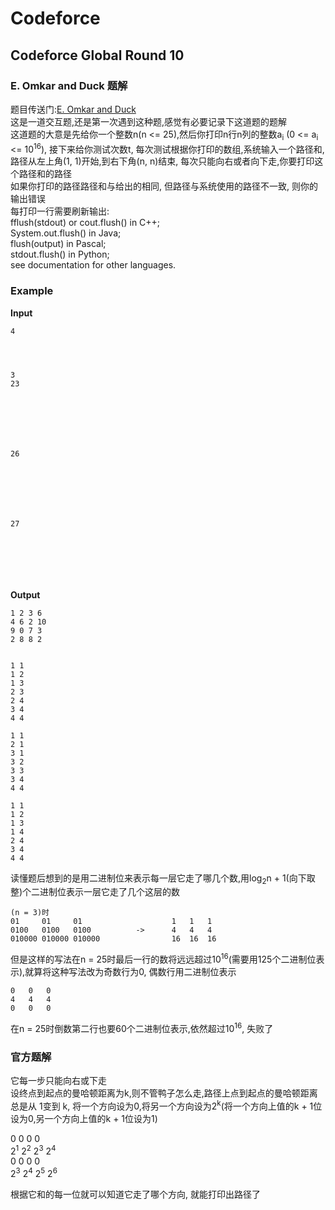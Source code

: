 # Codeforce
## Codeforce Global Round 10
### E. Omkar and Duck 题解

题目传送门:[E. Omkar and Duck](https://codeforces.com/contest/1392/problem/E, "E. Omkar and Duck")  
这是一道交互题,还是第一次遇到这种题,感觉有必要记录下这道题的题解  
这道题的大意是先给你一个整数n(n <= 25),然后你打印n行n列的整数a<sub>i</sub> (0 <= a<sub>i</sub> <= 10<sup>16</sup>), 接下来给你测试次数t, 每次测试根据你打印的数组,系统输入一个路径和, 路径从左上角(1, 1)开始,到右下角(n, n)结束, 每次只能向右或者向下走,你要打印这个路径和的路径  
如果你打印的路径路径和与给出的相同, 但路径与系统使用的路径不一致, 则你的输出错误  
每打印一行需要刷新输出:  
fflush(stdout) or cout.flush() in C++;  
System.out.flush() in Java;  
flush(output) in Pascal;  
stdout.flush() in Python;  
see documentation for other languages.
### Example
**Input**
```
4




3
23







26







27







```
**Output**
```
1 2 3 6
4 6 2 10
9 0 7 3
2 8 8 2


1 1
1 2
1 3
2 3
2 4
3 4
4 4

1 1
2 1
3 1
3 2
3 3
3 4
4 4

1 1
1 2
1 3
1 4
2 4
3 4
4 4
```
读懂题后想到的是用二进制位来表示每一层它走了哪几个数,用log<sub>2</sub>n + 1(向下取整)个二进制位表示一层它走了几个这层的数
```
(n = 3)时
01     01     01                    1   1   1
0100   0100   0100          ->      4   4   4
010000 010000 010000                16  16  16
```
但是这样的写法在n = 25时最后一行的数将远远超过10<sup>16</sup>(需要用125个二进制位表示),就算将这种写法改为奇数行为0, 偶数行用二进制位表示   
```
0   0   0
4   4   4
0   0   0
```
在n = 25时倒数第二行也要60个二进制位表示,依然超过10<sup>16</sup>, 失败了  
 
### 官方题解
它每一步只能向右或下走  
设终点到起点的曼哈顿距离为k,则不管鸭子怎么走,路径上点到起点的曼哈顿距离总是从 1变到 k,
将一个方向设为0,将另一个方向设为2<sup>k</sup>(将一个方向上值的k + 1位设为0,另一个方向上值的k + 1位设为1)

0	0   0   0  
2<sup>1</sup>	2<sup>2</sup>	2<sup>3</sup>	2<sup>4</sup>  
0	0	0	0  
2<sup>3</sup>	2<sup>4</sup>	2<sup>5</sup>	2<sup>6</sup>  
  
根据它和的每一位就可以知道它走了哪个方向, 就能打印出路径了  
